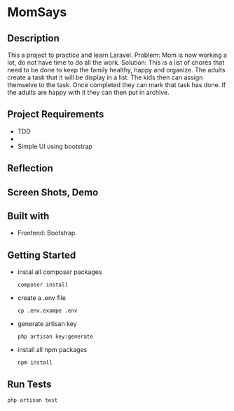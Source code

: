 # MomSays

## Description

This a project to practice and learn Laravel.
Problem: Mom is now working a lot, do not have time to do all the work.
Solution: This is a list of chores that need to be done to keep the family healthy, happy and organize.
The adults create a task that it will be display in a list. The kids then can assign themselve to the task. Once completed they can mark that task has done. If the adults are happy with it they can then put in archive.


## Project Requirements

- TDD
- 
- Simple UI using bootstrap

## Reflection



## Screen Shots, Demo


## Built with

- Frontend: Bootstrap.

## Getting Started

- instal all composer packages

    ```
    composer install
    ```

- create a .env file

    ```
    cp .env.exampe .env 
    ```

- generate artisan key

    ```
    php artisan key:generate
    ```

- install all npm packages

    ```
    npm install
    ```


## Run Tests

```
php artisan test
```
